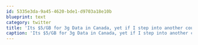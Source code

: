 ```yaml
---
id: 5335e3da-9a45-4620-bde1-d9703a18e10b
blueprint: text
category: twitter
title: 'Its $5/GB for 3g Data in Canada, yet if I step into another country, it becomes 15/MB, an increase of 30,000%.'
caption: 'Its $5/GB for 3g Data in Canada, yet if I step into another country, it becomes 15/MB, an increase of 30,000%.'
---
```


